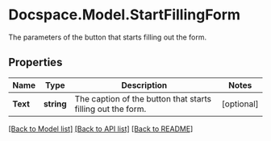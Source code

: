 # Docspace.Model.StartFillingForm
The parameters of the button that starts filling out the form.

## Properties

Name | Type | Description | Notes
------------ | ------------- | ------------- | -------------
**Text** | **string** | The caption of the button that starts filling out the form. | [optional] 

[[Back to Model list]](../README.md#documentation-for-models) [[Back to API list]](../README.md#documentation-for-api-endpoints) [[Back to README]](../README.md)

